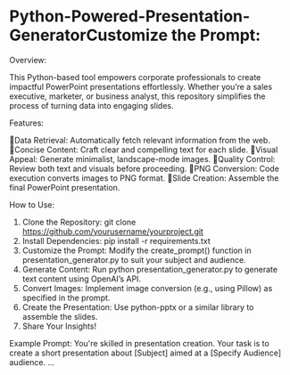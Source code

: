 # Python-Powered-Presentation-GeneratorCustomize the Prompt:
Overview:

This Python-based tool empowers corporate professionals to create impactful PowerPoint presentations effortlessly. Whether you’re a sales executive, marketer, or business analyst, this repository simplifies the process of turning data into engaging slides.

Features:

🔹Data Retrieval: Automatically fetch relevant information from the web.
🔹Concise Content: Craft clear and compelling text for each slide.
🔹Visual Appeal: Generate minimalist, landscape-mode images.
🔹Quality Control: Review both text and visuals before proceeding.
🔹PNG Conversion: Code execution converts images to PNG format.
🔹Slide Creation: Assemble the final PowerPoint presentation.

How to Use:
1. Clone the Repository:
   git clone https://github.com/yourusername/yourproject.git
2. Install Dependencies:
   pip install -r requirements.txt
3. Customize the Prompt:
   Modify the create_prompt() function in presentation_generator.py to suit your subject and audience.
4. Generate Content:
   Run python presentation_generator.py to generate text content using OpenAI’s API.
5. Convert Images:
   Implement image conversion (e.g., using Pillow) as specified in the prompt.
6. Create the Presentation:
   Use python-pptx or a similar library to assemble the slides.
7. Share Your Insights!

Example Prompt:
You're skilled in presentation creation. Your task is to create a short presentation about [Subject] aimed at a [Specify Audience] audience.
...



   

